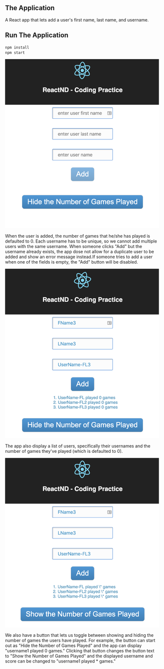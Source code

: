 ## The Application 
A React app that lets add a user's first name, last name, and
username.

## Run The Application

`npm install`    
`npm start`


![ScreenShot](src/img/initial.png)  

When the user is added, the number of games that he/she has played is
defaulted to 0. Each username has to be unique, so we cannot add multiple users
with the same username. When someone clicks "Add" but the username already
exists, the app dose not allow for a duplicate user to be added and
show an error message instead.If someone tries to add a user when one of the fields is empty, 
the "Add" button will be disabled.


![ScreenShot](src/img/showPlayedGames.png)  

The app also display a list of users, specifically their usernames
and the number of games they've played (which is defaulted to 0). 


![ScreenShot](src/img/hidePlayedGames.png)  

We also have a button that lets us toggle between showing and hiding
the number of games the users have played. For example, the button can start
out as "Hide the Number of Games Played" and the app can display "username1
played 0 games." Clicking that button changes the button text to
"Show the Number of Games Played" and the displayed username and score can be
changed to "username1 played \* games."
